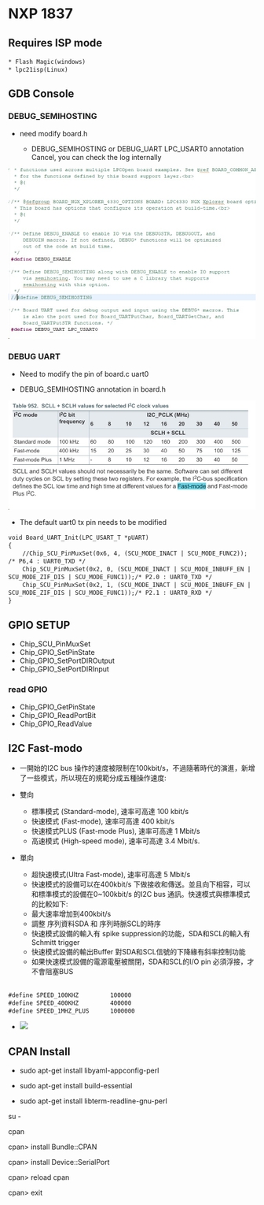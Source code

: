 # NXP 1837

## Requires ISP mode
    * Flash Magic(windows)
    * lpc21isp(Linux)

## GDB Console

### DEBUG_SEMIHOSTING

* need modify board.h
    
    - DEBUG_SEMIHOSTING or DEBUG_UART LPC_USART0 annotation Cancel, you can check the log internally

![](001.jpg)


### DEBUG UART

* Need to modify the pin of board.c uart0

* DEBUG_SEMIHOSTING annotation in board.h

![](002.jpg)

* The default uart0 tx pin needs to be modified

```
void Board_UART_Init(LPC_USART_T *pUART)
{
	//Chip_SCU_PinMuxSet(0x6, 4, (SCU_MODE_INACT | SCU_MODE_FUNC2));					/* P6,4 : UART0_TXD */
	Chip_SCU_PinMuxSet(0x2, 0, (SCU_MODE_INACT | SCU_MODE_INBUFF_EN | SCU_MODE_ZIF_DIS | SCU_MODE_FUNC1));/* P2.0 : UART0_TXD */
	Chip_SCU_PinMuxSet(0x2, 1, (SCU_MODE_INACT | SCU_MODE_INBUFF_EN | SCU_MODE_ZIF_DIS | SCU_MODE_FUNC1));/* P2.1 : UART0_RXD */
}
```

## GPIO SETUP

* Chip_SCU_PinMuxSet
* Chip_GPIO_SetPinState
* Chip_GPIO_SetPortDIROutput
* Chip_GPIO_SetPortDIRInput

### read GPIO
* Chip_GPIO_GetPinState
* Chip_GPIO_ReadPortBit
* Chip_GPIO_ReadValue

## I2C Fast-modo

* 一開始的I2C bus 操作的速度被限制在100kbit/s，不過隨著時代的演進，新增了一些模式，所以現在的規範分成五種操作速度:

* 雙向
    * 標準模式 (Standard-mode), 速率可高達 100 kbit/s
    * 快速模式 (Fast-mode), 速率可高達 400 kbit/s
    * 快速模式PLUS (Fast-mode Plus), 速率可高達 1 Mbit/s
    * 高速模式 (High-speed mode), 速率可高達 3.4 Mbit/s.

* 單向
    * 超快速模式(Ultra Fast-mode), 速率可高達 5 Mbit/s
    * 快速模式的設備可以在400kbit/s 下做接收和傳送。並且向下相容，可以和標準模式的設備在0~100kbit/s 的I2C bus 通訊。快速模式與標準模式的比較如下:
    * 最大速率增加到400kbit/s
    * 調整 序列資料SDA 和 序列時脈SCL的時序
    * 快速模式設備的輸入有 spike suppression的功能，SDA和SCL的輸入有Schmitt trigger
    * 快速模式設備的輸出Buffer 對SDA和SCL信號的下降緣有斜率控制功能
    * 如果快速模式設備的電源電壓被關閉，SDA和SCL的I/O pin 必須浮接，才不會阻塞BUS


```

#define SPEED_100KHZ         100000
#define SPEED_400KHZ         400000
#define SPEED_1MHZ_PLUS      1000000

```

* ![](https://i.imgur.com/xZJj4aM.png)
## CPAN Install

* sudo apt-get install libyaml-appconfig-perl

* sudo apt-get install build-essential

* sudo apt-get install libterm-readline-gnu-perl

su -

cpan

cpan> install Bundle::CPAN

cpan> install Device::SerialPort

cpan> reload cpan

cpan> exit
